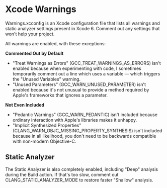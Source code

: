 Xcode Warnings
==============

Warnings.xcconfig is an Xcode configuration file that lists all warnings and static analyzer
settings present in Xcode 6. Comment out any settings that won't help your project.

All warnings are enabled, with these exceptions:

**Commented Out by Default**

- "Treat Warnings as Errors" (GCC_TREAT_WARNINGS_AS_ERRORS) isn't enabled because when experimenting
  with code, I sometimes temporarily comment out a line which uses a variable — which triggers the
  "Unused Variables" warning.
- "Unused Parameters" (GCC_WARN_UNUSED_PARAMETER) isn't enabled because it's not unusual to provide
  a method required by Apple's frameworks that ignores a parameter.

**Not Even Included**

- "Pedantic Warnings" (GCC_WARN_PEDANTIC) isn't included because ordinary interaction with Apple's
  libraries makes it unhappy.
- "Implicit Synthesized Properties" (CLANG_WARN_OBJC_MISSING_PROPERTY_SYNTHESIS) isn't included
  because in all likelihood, you don't need to be backwards compatible with non-modern Objective-C.

Static Analyzer
---------------

The Static Analyzer is also completely enabled, including "Deep" analysis during the Build action.
If that's too slow, comment out CLANG_STATIC_ANALYZER_MODE to restore faster "Shallow" analysis.
